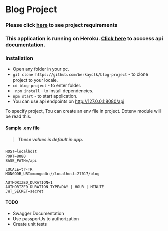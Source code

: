 # Blog Project 
### Please click [here][requirementUrl] to see project requirements
### This application is running on Heroku. [Click here][herokuDoc] to acccess api documentation.
[requirementUrl]: https://github.com/berkayclk/blog-project/blob/master/ProjectRequirements.md
[herokuDoc]: https://blog-app-dev.herokuapp.com/api/doc/

### Installation
 - Open any folder in your pc.
 - ``` git clone https://github.com/berkayclk/blog-project ``` - to clone project to your locale.   
 - ```cd blog-project``` - to enter folder.    
 - ``` npm install```  - to install dependencies.   
 - ``` npm start ``` - to start application.  
 - You can use api endpoints on http://127.0.0.1:8080/api
  
To specify project, Tou can create an env file in project. Dotenv module will be read this. 
 #### Sample .env file
 > ##### These values is default in app.

```
HOST=localhost
PORT=8080
BASE_PATH=/api

LOCALE=tr-TR
MONGODB_URI=mongodb://localhost:27017/blog

AUTHORIZED_DURATION=1
AUTHORIZED_DURATION_TYPE=DAY | HOUR | MINUTE
JWT_SECRET=secret

```


#### TODO
  - Swagger Documentation  
  - Use passportJs to authorization  
  - Create unit tests
